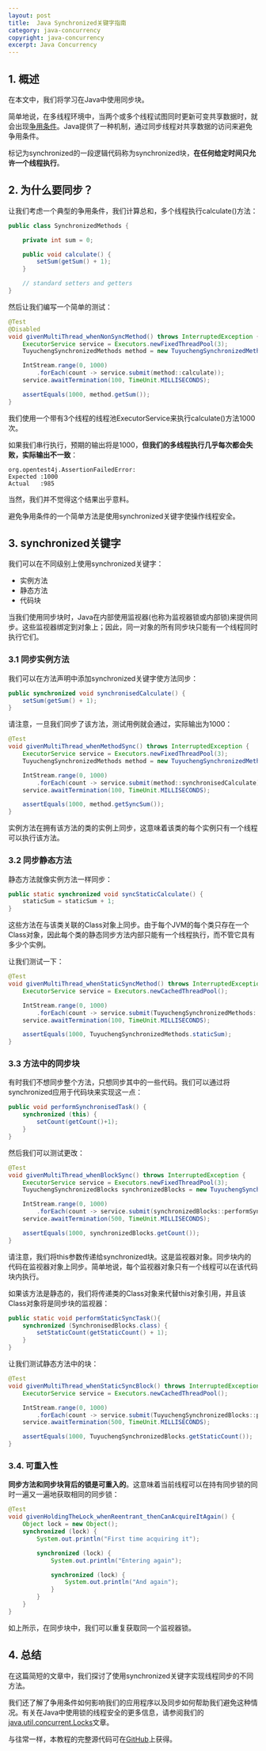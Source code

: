 ```yaml
---
layout: post
title:  Java Synchronized关键字指南
category: java-concurrency
copyright: java-concurrency
excerpt: Java Concurrency
---
```


## 1. 概述

在本文中，我们将学习在Java中使用同步块。

简单地说，在多线程环境中，当两个或多个线程试图同时更新可变共享数据时，就会出现[争用条件](https://www.baeldung.com/cs/race-conditions)。Java提供了一种机制，通过同步线程对共享数据的访问来避免争用条件。

标记为synchronized的一段逻辑代码称为synchronized块，**在任何给定时间只允许一个线程执行**。

## 2. 为什么要同步？

让我们考虑一个典型的争用条件，我们计算总和，多个线程执行calculate()方法：

```java
public class SynchronizedMethods {

    private int sum = 0;

    public void calculate() {
        setSum(getSum() + 1);
    }

    // standard setters and getters
}
```

然后让我们编写一个简单的测试：

```java
@Test
@Disabled
void givenMultiThread_whenNonSyncMethod() throws InterruptedException {
    ExecutorService service = Executors.newFixedThreadPool(3);
    TuyuchengSynchronizedMethods method = new TuyuchengSynchronizedMethods();

    IntStream.range(0, 1000)
        .forEach(count -> service.submit(method::calculate));
    service.awaitTermination(100, TimeUnit.MILLISECONDS);

    assertEquals(1000, method.getSum());
}
```

我们使用一个带有3个线程的线程池ExecutorService来执行calculate()方法1000次。

如果我们串行执行，预期的输出将是1000，**但我们的多线程执行几乎每次都会失败，实际输出不一致**：

```shell
org.opentest4j.AssertionFailedError: 
Expected :1000
Actual   :985
```

当然，我们并不觉得这个结果出乎意料。

避免争用条件的一个简单方法是使用synchronized关键字使操作线程安全。

## 3. synchronized关键字

我们可以在不同级别上使用synchronized关键字：

+ 实例方法
+ 静态方法
+ 代码块

当我们使用同步块时，Java在内部使用监视器(也称为监视器锁或内部锁)来提供同步。这些监视器绑定到对象上；因此，同一对象的所有同步块只能有一个线程同时执行它们。

### 3.1 同步实例方法

我们可以在方法声明中添加synchronized关键字使方法同步：

```java
public synchronized void synchronisedCalculate() {
    setSum(getSum() + 1);
}
```

请注意，一旦我们同步了该方法，测试用例就会通过，实际输出为1000：

```java
@Test
void givenMultiThread_whenMethodSync() throws InterruptedException {
    ExecutorService service = Executors.newFixedThreadPool(3);
    TuyuchengSynchronizedMethods method = new TuyuchengSynchronizedMethods();

    IntStream.range(0, 1000)
        .forEach(count -> service.submit(method::synchronisedCalculate));
    service.awaitTermination(100, TimeUnit.MILLISECONDS);

    assertEquals(1000, method.getSyncSum());
}
```

实例方法在拥有该方法的类的实例上同步，这意味着该类的每个实例只有一个线程可以执行该方法。

### 3.2 同步静态方法

静态方法就像实例方法一样同步：

```java
public static synchronized void syncStaticCalculate() {
    staticSum = staticSum + 1;
}
```

这些方法在与该类关联的Class对象上同步。由于每个JVM的每个类只存在一个Class对象，因此每个类的静态同步方法内部只能有一个线程执行，而不管它具有多少个实例。

让我们测试一下：

```java
@Test
void givenMultiThread_whenStaticSyncMethod() throws InterruptedException {
    ExecutorService service = Executors.newCachedThreadPool();

    IntStream.range(0, 1000)
        .forEach(count -> service.submit(TuyuchengSynchronizedMethods::syncStaticCalculate));
    service.awaitTermination(100, TimeUnit.MILLISECONDS);

    assertEquals(1000, TuyuchengSynchronizedMethods.staticSum);
}
```

### 3.3 方法中的同步块

有时我们不想同步整个方法，只想同步其中的一些代码。我们可以通过将synchronized应用于代码块来实现这一点：

```java
public void performSynchronisedTask() {
    synchronized (this) {
        setCount(getCount()+1);
    }
}
```

然后我们可以测试更改：

```java
@Test
void givenMultiThread_whenBlockSync() throws InterruptedException {
    ExecutorService service = Executors.newFixedThreadPool(3);
    TuyuchengSynchronizedBlocks synchronizedBlocks = new TuyuchengSynchronizedBlocks();

    IntStream.range(0, 1000)
        .forEach(count -> service.submit(synchronizedBlocks::performSynchronisedTask));
    service.awaitTermination(500, TimeUnit.MILLISECONDS);

    assertEquals(1000, synchronizedBlocks.getCount());
}
```

请注意，我们将this参数传递给synchronized块。这是监视器对象。同步块内的代码在监视器对象上同步。简单地说，每个监视器对象只有一个线程可以在该代码块内执行。

如果该方法是静态的，我们将传递类的Class对象来代替this对象引用，并且该Class对象将是同步块的监视器：

```java
public static void performStaticSyncTask(){
    synchronized (SynchronisedBlocks.class) {
        setStaticCount(getStaticCount() + 1);
    }
}
```

让我们测试静态方法中的块：

```java
@Test
void givenMultiThread_whenStaticSyncBlock() throws InterruptedException {
    ExecutorService service = Executors.newCachedThreadPool();

    IntStream.range(0, 1000)
        .forEach(count -> service.submit(TuyuchengSynchronizedBlocks::performStaticSyncTask));
    service.awaitTermination(500, TimeUnit.MILLISECONDS);

    assertEquals(1000, TuyuchengSynchronizedBlocks.getStaticCount());
}
```

### 3.4. 可重入性

**同步方法和同步块背后的锁是可重入的**。这意味着当前线程可以在持有同步锁的同时一遍又一遍地获取相同的同步锁：

```java
@Test
void givenHoldingTheLock_whenReentrant_thenCanAcquireItAgain() {
    Object lock = new Object();
    synchronized (lock) {
        System.out.println("First time acquiring it");

        synchronized (lock) {
            System.out.println("Entering again");

            synchronized (lock) {
                System.out.println("And again");
            }
        }
    }
}
```

如上所示，在同步块中，我们可以重复获取同一个监视器锁。

## 4. 总结

在这篇简短的文章中，我们探讨了使用synchronized关键字实现线程同步的不同方法。

我们还了解了争用条件如何影响我们的应用程序以及同步如何帮助我们避免这种情况。有关在Java中使用锁的线程安全的更多信息，请参阅我们的[java.util.concurrent.Locks](https://www.baeldung.com/java-concurrent-locks)文章。

与往常一样，本教程的完整源代码可在[GitHub](https://github.com/tuyucheng7/taketoday-tutorial4j/tree/master/java-core-modules/java-concurrency-simple)上获得。